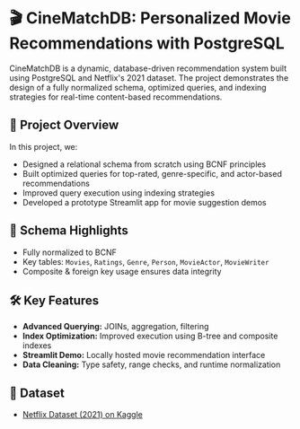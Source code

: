 # 🎬 CineMatchDB: Personalized Movie Recommendations with PostgreSQL

CineMatchDB is a dynamic, database-driven recommendation system built using PostgreSQL and Netflix's 2021 dataset. The project demonstrates the design of a fully normalized schema, optimized queries, and indexing strategies for real-time content-based recommendations.

## 🚀 Project Overview

In this project, we:
- Designed a relational schema from scratch using BCNF principles
- Built optimized queries for top-rated, genre-specific, and actor-based recommendations
- Improved query execution using indexing strategies
- Developed a prototype Streamlit app for movie suggestion demos

## 🧱 Schema Highlights

- Fully normalized to BCNF
- Key tables: `Movies`, `Ratings`, `Genre`, `Person`, `MovieActor`, `MovieWriter`
- Composite & foreign key usage ensures data integrity

## 🛠️ Key Features

- **Advanced Querying:** JOINs, aggregation, filtering
- **Index Optimization:** Improved execution using B-tree and composite indexes
- **Streamlit Demo:** Locally hosted movie recommendation interface
- **Data Cleaning:** Type safety, range checks, and runtime normalization

## 📂 Dataset

- [Netflix Dataset (2021) on Kaggle](https://www.kaggle.com/datasets/syedmubarak/netflix-dataset-latest-2021)

